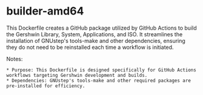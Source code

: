 # builder-amd64

This Dockerfile creates a GitHub package utilized by GitHub Actions to build the Gershwin Library, System, Applications, and ISO. It streamlines the installation of GNUstep's tools-make and other dependencies, ensuring they do not need to be reinstalled each time a workflow is initiated.

Notes:

    * Purpose: This Dockerfile is designed specifically for GitHub Actions workflows targeting Gershwin development and builds.
    * Dependencies: GNUstep's tools-make and other required packages are pre-installed for efficiency.